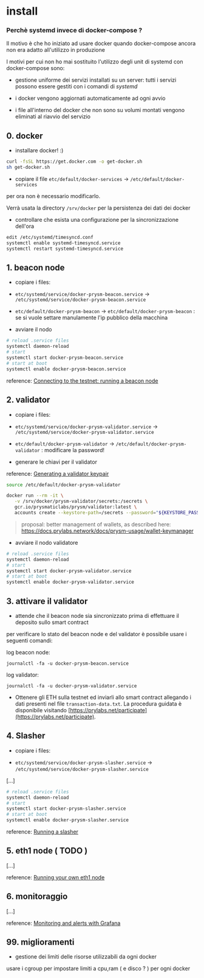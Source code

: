 # install

### Perchè systemd invece di docker-compose ?

Il motivo è che ho iniziato ad usare docker quando docker-compose ancora non era adatto all'utilizzo in produzione

I motivi per cui non ho mai sostituito l'utilizzo degli unit di systemd con docker-compose sono:

* gestione uniforme dei servizi installati su un server: tutti i servizi possono essere gestiti con i comandi di *systemd*

* i docker vengono aggiornati automaticamente ad ogni avvio

* i file all'interno del docker che non sono su volumi montati vengono eliminati al riavvio del servizio


## 0. docker

* installare docker! :)

```bash
curl -fsSL https://get.docker.com -o get-docker.sh
sh get-docker.sh
```

* copiare il file `etc/default/docker-services` -> `/etc/default/docker-services`

per ora non è necessario modificarlo.

Verrà usata la directory `/srv/docker` per la persistenza dei dati dei docker

* controllare che esista una configurazione per la sincronizzazione dell'ora

```bash
edit /etc/systemd/timesyncd.conf
systemctl enable systemd-timesyncd.service
systemctl restart systemd-timesyncd.service
```


## 1. beacon node 

* copiare i files:

- `etc/systemd/service/docker-prysm-beacon.service` -> `/etc/systemd/service/docker-prysm-beacon.service`

- `etc/default/docker-prysm-beacon` -> `etc/default/docker-prysm-beacon` : se si vuole settare manulamente l'ip pubblico della macchina

* avviare il nodo

```bash
# reload .service files
systemctl daemon-reload
# start
systemctl start docker-prysm-beacon.service
# start at boot
systemctl enable docker-prysm-beacon.service
```

reference: [Connecting to the testnet: running a beacon node](https://docs.prylabs.network/docs/install/lin/docker#connecting-to-the-testnet-running-a-beacon-node)


## 2. validator

* copiare i files:

- `etc/systemd/service/docker-prysm-validator.service` -> `/etc/systemd/service/docker-prysm-validator.service`

- `etc/default/docker-prysm-validator` -> `/etc/default/docker-prysm-validator` : modificare la password!


* generare le chiavi per il validator

reference: [Generating a validator keypair](https://docs.prylabs.network/docs/install/lin/activating-a-validator#step-3a-generating-a-validator-keypair)

```bash
source /etc/default/docker-prysm-validator

docker run --rm -it \
   -v /srv/docker/prysm-validator/secrets:/secrets \
   gcr.io/prysmaticlabs/prysm/validator:latest \
   accounts create --keystore-path=/secrets --password="${KEYSTORE_PASSPHRASE}" | tee transaction-data.txt
```

> proposal: better management of wallets, as described here: https://docs.prylabs.network/docs/prysm-usage/wallet-keymanager

* avviare il nodo validatore

```bash
# reload .service files
systemctl daemon-reload
# start
systemctl start docker-prysm-validator.service
# start at boot
systemctl enable docker-prysm-validator.service
```


## 3. attivare il validator

* attende che il beacon node sia sincronizzato prima di effettuare il deposito sullo smart contract

per verificare lo stato del beacon node e del validator è possibile usare i seguenti comandi:

log beacon node:

```
journalctl -fa -u docker-prysm-beacon.service
```

log validator:

```
journalctl -fa -u docker-prysm-validator.service
```


* Ottenere gli ETH sulla testnet ed inviarli allo smart contract allegando i dati presenti nel file `transaction-data.txt`. 
  La procedura guidata è disponibile visitando [https://prylabs.net/participate](https://prylabs.net/participate).


## 4. Slasher

* copiare i files:

- `etc/systemd/service/docker-prysm-slasher.service` -> `/etc/systemd/service/docker-prysm-slasher.service`

[...]


```bash
# reload .service files
systemctl daemon-reload
# start
systemctl start docker-prysm-slasher.service
# start at boot
systemctl enable docker-prysm-slasher.service
```

reference: [Running a slasher](https://docs.prylabs.network/docs/prysm-usage/slasher)


## 5. eth1 node ( TODO )

[...]

reference: [Running your own eth1 node](https://docs.prylabs.network/docs/prysm-usage/setup-eth1/#running-your-own-eth1-node)


## 6. monitoraggio

[...]

reference: [Monitoring and alerts with Grafana](https://docs.prylabs.network/docs/prysm-usage/monitoring/grafana-dashboard)


## 99. miglioramenti

* gestione dei limiti delle risorse utilizzabili da ogni docker

usare i cgroup per impostare limiti a cpu,ram ( e disco ? ) per ogni docker

